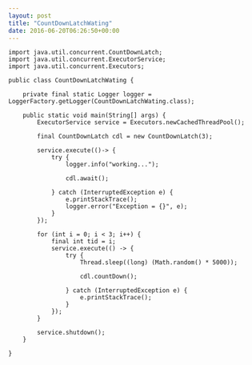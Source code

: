 ```yaml
---
layout: post
title: "CountDownLatchWating"
date: 2016-06-20T06:26:50+00:00
---
```


    import java.util.concurrent.CountDownLatch;
    import java.util.concurrent.ExecutorService;
    import java.util.concurrent.Executors;

    public class CountDownLatchWating {

        private final static Logger logger = LoggerFactory.getLogger(CountDownLatchWating.class);

        public static void main(String[] args) {
            ExecutorService service = Executors.newCachedThreadPool();
            
            final CountDownLatch cdl = new CountDownLatch(3);
            
            service.execute(()-> {
                try {
                    logger.info("working...");

                    cdl.await();

                } catch (InterruptedException e) {
                    e.printStackTrace();
                    logger.error("Exception = {}", e);
                }
            });
            
            for (int i = 0; i < 3; i++) {
                final int tid = i;
                service.execute(() -> {
                    try {
                        Thread.sleep((long) (Math.random() * 5000));

                        cdl.countDown();

                    } catch (InterruptedException e) {
                        e.printStackTrace();
                    }
                });
            }
            
            service.shutdown();
        }

    }

